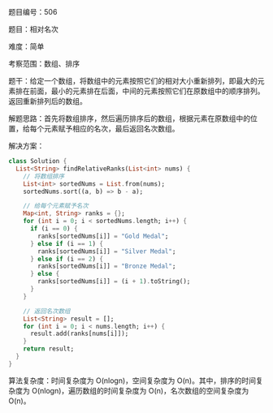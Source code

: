 题目编号：506

题目：相对名次

难度：简单

考察范围：数组、排序

题干：给定一个数组，将数组中的元素按照它们的相对大小重新排列，即最大的元素排在前面，最小的元素排在后面，中间的元素按照它们在原数组中的顺序排列。返回重新排列后的数组。

解题思路：首先将数组排序，然后遍历排序后的数组，根据元素在原数组中的位置，给每个元素赋予相应的名次，最后返回名次数组。

解决方案：

```dart
class Solution {
  List<String> findRelativeRanks(List<int> nums) {
    // 将数组排序
    List<int> sortedNums = List.from(nums);
    sortedNums.sort((a, b) => b - a);

    // 给每个元素赋予名次
    Map<int, String> ranks = {};
    for (int i = 0; i < sortedNums.length; i++) {
      if (i == 0) {
        ranks[sortedNums[i]] = "Gold Medal";
      } else if (i == 1) {
        ranks[sortedNums[i]] = "Silver Medal";
      } else if (i == 2) {
        ranks[sortedNums[i]] = "Bronze Medal";
      } else {
        ranks[sortedNums[i]] = (i + 1).toString();
      }
    }

    // 返回名次数组
    List<String> result = [];
    for (int i = 0; i < nums.length; i++) {
      result.add(ranks[nums[i]]);
    }
    return result;
  }
}
```

算法复杂度：时间复杂度为 O(nlogn)，空间复杂度为 O(n)。其中，排序的时间复杂度为 O(nlogn)，遍历数组的时间复杂度为 O(n)，名次数组的空间复杂度为 O(n)。